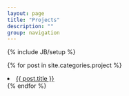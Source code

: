 ```yaml
---
layout: page
title: "Projects"
description: ""
group: navigation
---
```

{% include JB/setup %}

{% for post in site.categories.project %}
<li><a href="{{ post.url }}">{{ post.title }}</a></li>
{% endfor %}